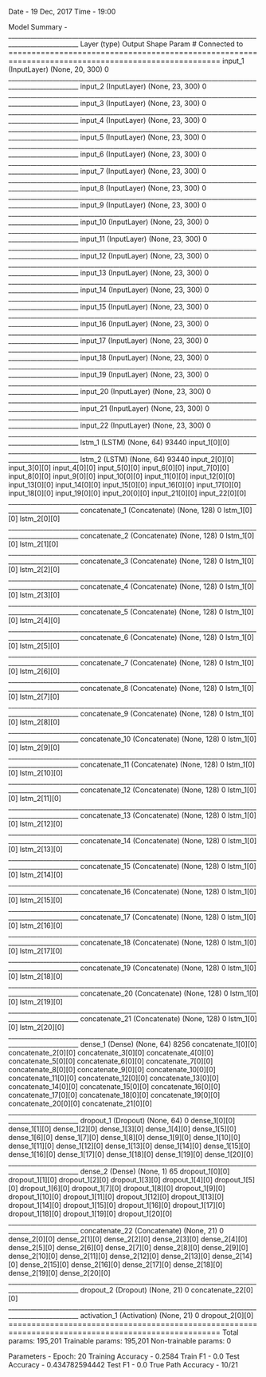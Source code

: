 Date - 19 Dec, 2017
Time - 19:00

Model Summary -
    ____________________________________________________________________________________________________
    Layer (type)                     Output Shape          Param #     Connected to
    ====================================================================================================
    input_1 (InputLayer)             (None, 20, 300)       0
    ____________________________________________________________________________________________________
    input_2 (InputLayer)             (None, 23, 300)       0
    ____________________________________________________________________________________________________
    input_3 (InputLayer)             (None, 23, 300)       0
    ____________________________________________________________________________________________________
    input_4 (InputLayer)             (None, 23, 300)       0
    ____________________________________________________________________________________________________
    input_5 (InputLayer)             (None, 23, 300)       0
    ____________________________________________________________________________________________________
    input_6 (InputLayer)             (None, 23, 300)       0
    ____________________________________________________________________________________________________
    input_7 (InputLayer)             (None, 23, 300)       0
    ____________________________________________________________________________________________________
    input_8 (InputLayer)             (None, 23, 300)       0
    ____________________________________________________________________________________________________
    input_9 (InputLayer)             (None, 23, 300)       0
    ____________________________________________________________________________________________________
    input_10 (InputLayer)            (None, 23, 300)       0
    ____________________________________________________________________________________________________
    input_11 (InputLayer)            (None, 23, 300)       0
    ____________________________________________________________________________________________________
    input_12 (InputLayer)            (None, 23, 300)       0
    ____________________________________________________________________________________________________
    input_13 (InputLayer)            (None, 23, 300)       0
    ____________________________________________________________________________________________________
    input_14 (InputLayer)            (None, 23, 300)       0
    ____________________________________________________________________________________________________
    input_15 (InputLayer)            (None, 23, 300)       0
    ____________________________________________________________________________________________________
    input_16 (InputLayer)            (None, 23, 300)       0
    ____________________________________________________________________________________________________
    input_17 (InputLayer)            (None, 23, 300)       0
    ____________________________________________________________________________________________________
    input_18 (InputLayer)            (None, 23, 300)       0
    ____________________________________________________________________________________________________
    input_19 (InputLayer)            (None, 23, 300)       0
    ____________________________________________________________________________________________________
    input_20 (InputLayer)            (None, 23, 300)       0
    ____________________________________________________________________________________________________
    input_21 (InputLayer)            (None, 23, 300)       0
    ____________________________________________________________________________________________________
    input_22 (InputLayer)            (None, 23, 300)       0
    ____________________________________________________________________________________________________
    lstm_1 (LSTM)                    (None, 64)            93440       input_1[0][0]
    ____________________________________________________________________________________________________
    lstm_2 (LSTM)                    (None, 64)            93440       input_2[0][0]
                                                                       input_3[0][0]
                                                                       input_4[0][0]
                                                                       input_5[0][0]
                                                                       input_6[0][0]
                                                                       input_7[0][0]
                                                                       input_8[0][0]
                                                                       input_9[0][0]
                                                                       input_10[0][0]
                                                                       input_11[0][0]
                                                                       input_12[0][0]
                                                                       input_13[0][0]
                                                                       input_14[0][0]
                                                                       input_15[0][0]
                                                                       input_16[0][0]
                                                                       input_17[0][0]
                                                                       input_18[0][0]
                                                                       input_19[0][0]
                                                                       input_20[0][0]
                                                                       input_21[0][0]
                                                                       input_22[0][0]
    ____________________________________________________________________________________________________
    concatenate_1 (Concatenate)      (None, 128)           0           lstm_1[0][0]
                                                                       lstm_2[0][0]
    ____________________________________________________________________________________________________
    concatenate_2 (Concatenate)      (None, 128)           0           lstm_1[0][0]
                                                                       lstm_2[1][0]
    ____________________________________________________________________________________________________
    concatenate_3 (Concatenate)      (None, 128)           0           lstm_1[0][0]
                                                                       lstm_2[2][0]
    ____________________________________________________________________________________________________
    concatenate_4 (Concatenate)      (None, 128)           0           lstm_1[0][0]
                                                                       lstm_2[3][0]
    ____________________________________________________________________________________________________
    concatenate_5 (Concatenate)      (None, 128)           0           lstm_1[0][0]
                                                                       lstm_2[4][0]
    ____________________________________________________________________________________________________
    concatenate_6 (Concatenate)      (None, 128)           0           lstm_1[0][0]
                                                                       lstm_2[5][0]
    ____________________________________________________________________________________________________
    concatenate_7 (Concatenate)      (None, 128)           0           lstm_1[0][0]
                                                                       lstm_2[6][0]
    ____________________________________________________________________________________________________
    concatenate_8 (Concatenate)      (None, 128)           0           lstm_1[0][0]
                                                                       lstm_2[7][0]
    ____________________________________________________________________________________________________
    concatenate_9 (Concatenate)      (None, 128)           0           lstm_1[0][0]
                                                                       lstm_2[8][0]
    ____________________________________________________________________________________________________
    concatenate_10 (Concatenate)     (None, 128)           0           lstm_1[0][0]
                                                                       lstm_2[9][0]
    ____________________________________________________________________________________________________
    concatenate_11 (Concatenate)     (None, 128)           0           lstm_1[0][0]
                                                                       lstm_2[10][0]
    ____________________________________________________________________________________________________
    concatenate_12 (Concatenate)     (None, 128)           0           lstm_1[0][0]
                                                                       lstm_2[11][0]
    ____________________________________________________________________________________________________
    concatenate_13 (Concatenate)     (None, 128)           0           lstm_1[0][0]
                                                                       lstm_2[12][0]
    ____________________________________________________________________________________________________
    concatenate_14 (Concatenate)     (None, 128)           0           lstm_1[0][0]
                                                                       lstm_2[13][0]
    ____________________________________________________________________________________________________
    concatenate_15 (Concatenate)     (None, 128)           0           lstm_1[0][0]
                                                                       lstm_2[14][0]
    ____________________________________________________________________________________________________
    concatenate_16 (Concatenate)     (None, 128)           0           lstm_1[0][0]
                                                                       lstm_2[15][0]
    ____________________________________________________________________________________________________
    concatenate_17 (Concatenate)     (None, 128)           0           lstm_1[0][0]
                                                                       lstm_2[16][0]
    ____________________________________________________________________________________________________
    concatenate_18 (Concatenate)     (None, 128)           0           lstm_1[0][0]
                                                                       lstm_2[17][0]
    ____________________________________________________________________________________________________
    concatenate_19 (Concatenate)     (None, 128)           0           lstm_1[0][0]
                                                                       lstm_2[18][0]
    ____________________________________________________________________________________________________
    concatenate_20 (Concatenate)     (None, 128)           0           lstm_1[0][0]
                                                                       lstm_2[19][0]
    ____________________________________________________________________________________________________
    concatenate_21 (Concatenate)     (None, 128)           0           lstm_1[0][0]
                                                                       lstm_2[20][0]
    ____________________________________________________________________________________________________
    dense_1 (Dense)                  (None, 64)            8256        concatenate_1[0][0]
                                                                       concatenate_2[0][0]
                                                                       concatenate_3[0][0]
                                                                       concatenate_4[0][0]
                                                                       concatenate_5[0][0]
                                                                       concatenate_6[0][0]
                                                                       concatenate_7[0][0]
                                                                       concatenate_8[0][0]
                                                                       concatenate_9[0][0]
                                                                       concatenate_10[0][0]
                                                                       concatenate_11[0][0]
                                                                       concatenate_12[0][0]
                                                                       concatenate_13[0][0]
                                                                       concatenate_14[0][0]
                                                                       concatenate_15[0][0]
                                                                       concatenate_16[0][0]
                                                                       concatenate_17[0][0]
                                                                       concatenate_18[0][0]
                                                                       concatenate_19[0][0]
                                                                       concatenate_20[0][0]
                                                                       concatenate_21[0][0]
    ____________________________________________________________________________________________________
    dropout_1 (Dropout)              (None, 64)            0           dense_1[0][0]
                                                                       dense_1[1][0]
                                                                       dense_1[2][0]
                                                                       dense_1[3][0]
                                                                       dense_1[4][0]
                                                                       dense_1[5][0]
                                                                       dense_1[6][0]
                                                                       dense_1[7][0]
                                                                       dense_1[8][0]
                                                                       dense_1[9][0]
                                                                       dense_1[10][0]
                                                                       dense_1[11][0]
                                                                       dense_1[12][0]
                                                                       dense_1[13][0]
                                                                       dense_1[14][0]
                                                                       dense_1[15][0]
                                                                       dense_1[16][0]
                                                                       dense_1[17][0]
                                                                       dense_1[18][0]
                                                                       dense_1[19][0]
                                                                       dense_1[20][0]
    ____________________________________________________________________________________________________
    dense_2 (Dense)                  (None, 1)             65          dropout_1[0][0]
                                                                       dropout_1[1][0]
                                                                       dropout_1[2][0]
                                                                       dropout_1[3][0]
                                                                       dropout_1[4][0]
                                                                       dropout_1[5][0]
                                                                       dropout_1[6][0]
                                                                       dropout_1[7][0]
                                                                       dropout_1[8][0]
                                                                       dropout_1[9][0]
                                                                       dropout_1[10][0]
                                                                       dropout_1[11][0]
                                                                       dropout_1[12][0]
                                                                       dropout_1[13][0]
                                                                       dropout_1[14][0]
                                                                       dropout_1[15][0]
                                                                       dropout_1[16][0]
                                                                       dropout_1[17][0]
                                                                       dropout_1[18][0]
                                                                       dropout_1[19][0]
                                                                       dropout_1[20][0]
    ____________________________________________________________________________________________________
    concatenate_22 (Concatenate)     (None, 21)            0           dense_2[0][0]
                                                                       dense_2[1][0]
                                                                       dense_2[2][0]
                                                                       dense_2[3][0]
                                                                       dense_2[4][0]
                                                                       dense_2[5][0]
                                                                       dense_2[6][0]
                                                                       dense_2[7][0]
                                                                       dense_2[8][0]
                                                                       dense_2[9][0]
                                                                       dense_2[10][0]
                                                                       dense_2[11][0]
                                                                       dense_2[12][0]
                                                                       dense_2[13][0]
                                                                       dense_2[14][0]
                                                                       dense_2[15][0]
                                                                       dense_2[16][0]
                                                                       dense_2[17][0]
                                                                       dense_2[18][0]
                                                                       dense_2[19][0]
                                                                       dense_2[20][0]
    ____________________________________________________________________________________________________
    dropout_2 (Dropout)              (None, 21)            0           concatenate_22[0][0]
    ____________________________________________________________________________________________________
    activation_1 (Activation)        (None, 21)            0           dropout_2[0][0]
    ====================================================================================================
    Total params: 195,201
    Trainable params: 195,201
    Non-trainable params: 0


Parameters -
    Epoch: 20
    Training Accuracy - 0.2584
    Train F1 - 0.0
    Test Accuracy - 0.434782594442
    Test F1 - 0.0
    True Path Accuracy - 10/21

